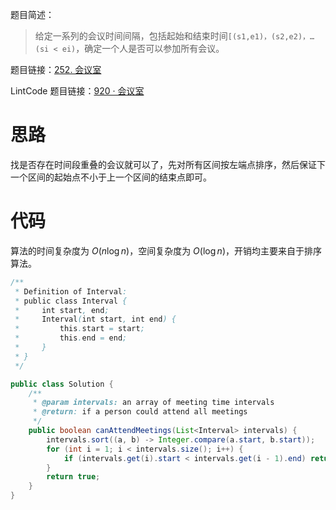 题目简述：

> 给定一系列的会议时间间隔，包括起始和结束时间`[(s1,e1)，(s2,e2)，…(si < ei)`，确定一个人是否可以参加所有会议。

题目链接：[252. 会议室](https://leetcode.cn/problems/meeting-rooms)

LintCode 题目链接：[920 · 会议室](https://www.lintcode.com/problem/920/)

# 思路

找是否存在时间段重叠的会议就可以了，先对所有区间按左端点排序，然后保证下一个区间的起始点不小于上一个区间的结束点即可。

# 代码

算法的时间复杂度为 $O(n\log n)$，空间复杂度为 $O(\log n)$，开销均主要来自于排序算法。

```java
/**
 * Definition of Interval:
 * public class Interval {
 *     int start, end;
 *     Interval(int start, int end) {
 *         this.start = start;
 *         this.end = end;
 *     }
 * }
 */

public class Solution {
    /**
     * @param intervals: an array of meeting time intervals
     * @return: if a person could attend all meetings
     */
    public boolean canAttendMeetings(List<Interval> intervals) {
        intervals.sort((a, b) -> Integer.compare(a.start, b.start));
        for (int i = 1; i < intervals.size(); i++) {
            if (intervals.get(i).start < intervals.get(i - 1).end) return false;
        }
        return true;
    }
}
```

